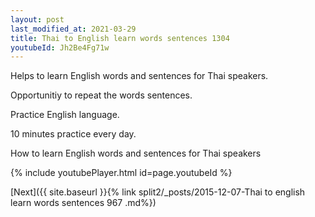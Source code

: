 ```yaml
---
layout: post
last_modified_at: 2021-03-29
title: Thai to English learn words sentences 1304 
youtubeId: Jh2Be4Fg71w
---
```

 
 
Helps to learn English words and sentences for Thai speakers.

Opportunitiy to repeat the words sentences. 

Practice English language. 
 
10 minutes practice every day. 
 
How to learn English words and sentences for Thai speakers 
 
{% include youtubePlayer.html id=page.youtubeId %}
 
 
[Next]({{ site.baseurl }}{% link  split2/_posts/2015-12-07-Thai to english learn words sentences 967 .md%})
 

